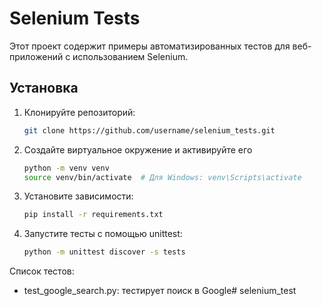 # Selenium Tests

Этот проект содержит примеры автоматизированных тестов для веб-приложений с использованием Selenium.

## Установка

1. Клонируйте репозиторий:
   ```sh
   git clone https://github.com/username/selenium_tests.git
   
2. Создайте виртуальное окружение и активируйте его
    ```sh
   python -m venv venv
    source venv/bin/activate  # Для Windows: venv\Scripts\activate
3. Установите зависимости:
    ```sh
   pip install -r requirements.txt

4. Запустите тесты с помощью unittest:
    ```sh
   python -m unittest discover -s tests

Список тестов:
* test_google_search.py: тестирует поиск в Google#   s e l e n i u m _ t e s t  
 